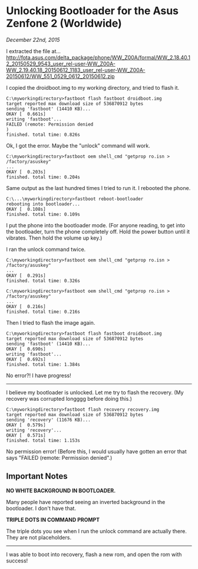 # Unlocking Bootloader for the Asus Zenfone 2 (Worldwide)
*December 22nd, 2015*

I extracted the file at...
http://fota.asus.com/delta_package/phone/WW_Z00A/formal/WW_2.18.40.12_20150529_9543_user_rel-user-WW_Z00A-WW_2.19.40.18_20150612_1183_user_rel-user-WW_Z00A-20150612/WW_551_0529_0612_20150612.zip

I copied the droidboot.img to my working directory, and tried to flash it.

````
C:\myworkingdirectory>fastboot flash fastboot droidboot.img
target reported max download size of 536870912 bytes
sending 'fastboot' (14410 KB)...
OKAY [  0.661s]
writing 'fastboot'...
FAILED (remote: Permission denied
)
finished. total time: 0.826s
````

Ok, I got the error. Maybe the "unlock" command will work.

````
C:\myworkingdirectory>fastboot oem shell_cmd "getprop ro.isn > /factory/asuskey"
...
OKAY [  0.203s]
finished. total time: 0.204s
````

Same output as the last hundred times I tried to run it.
I rebooted the phone.

````
C:\...\myworkingdirectory>fastboot reboot-bootloader
rebooting into bootloader...
OKAY [  0.108s]
finished. total time: 0.109s
````

I put the phone into the bootloader mode. (For anyone reading, to get into the bootloader, turn the phone completely off. Hold the power button until it vibrates. Then hold the volume up key.)

I ran the unlock command twice.

````
C:\myworkingdirectory>fastboot oem shell_cmd "getprop ro.isn > /factory/asuskey"
...
OKAY [  0.291s]
finished. total time: 0.326s

C:\myworkingdirectory>fastboot oem shell_cmd "getprop ro.isn > /factory/asuskey"
...
OKAY [  0.216s]
finished. total time: 0.216s
````

Then I tried to flash the image again.

````
C:\myworkingdirectory>fastboot flash fastboot droidboot.img
target reported max download size of 536870912 bytes
sending 'fastboot' (14410 KB)...
OKAY [  0.690s]
writing 'fastboot'...
OKAY [  0.692s]
finished. total time: 1.384s
````

No error?! I have progress!

----

I believe my bootloader is unlocked. Let me try to flash the recovery. (My recovery was corrupted longggg before doing this.)

````
C:\myworkingdirectory>fastboot flash recovery recovery.img
target reported max download size of 536870912 bytes
sending 'recovery' (11676 KB)...
OKAY [  0.579s]
writing 'recovery'...
OKAY [  0.571s]
finished. total time: 1.153s
````

No permission error! (Before this, I would usually have gotten an error that says "FAILED (remote: Permission denied".)


## Important Notes

**NO WHITE BACKGROUND IN BOOTLOADER.**

Many people have reported seeing an inverted background in the bootloader. I don't have that.

**TRIPLE DOTS IN COMMAND PROMPT**

The triple dots you see when I run the unlock command are actually there. They are not placeholders.

------------

I was able to boot into recovery, flash a new rom, and open the rom with success!
